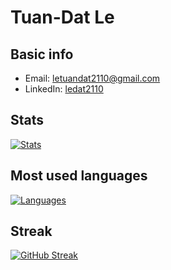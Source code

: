 # Tuan-Dat Le
## Basic info
* Email: letuandat2110@gmail.com
* LinkedIn: [ledat2110](https://www.linkedin.com/in/ledat2110/)
## Stats
[![Stats](https://github-readme-stats.vercel.app/api?username=ledat2110&show_icons=true&count_private=true "GitHub stats")](#)  
## Most used languages
[![Languages](https://github-readme-stats.vercel.app/api/top-langs/?username=ledat2110&layout=compact)](#)
## Streak
[![GitHub Streak](http://github-readme-streak-stats.herokuapp.com?user=ledat2110)](#)


<!--
**ledat2110/ledat2110** is a ✨ _special_ ✨ repository because its `README.md` (this file) appears on your GitHub profile.

Here are some ideas to get you started:

- 🔭 I’m currently working on ...
- 🌱 I’m currently learning ...
- 👯 I’m looking to collaborate on ...
- 🤔 I’m looking for help with ...
- 💬 Ask me about ...
- 📫 How to reach me: ...
- 😄 Pronouns: ...
- ⚡ Fun fact: ...
-->
